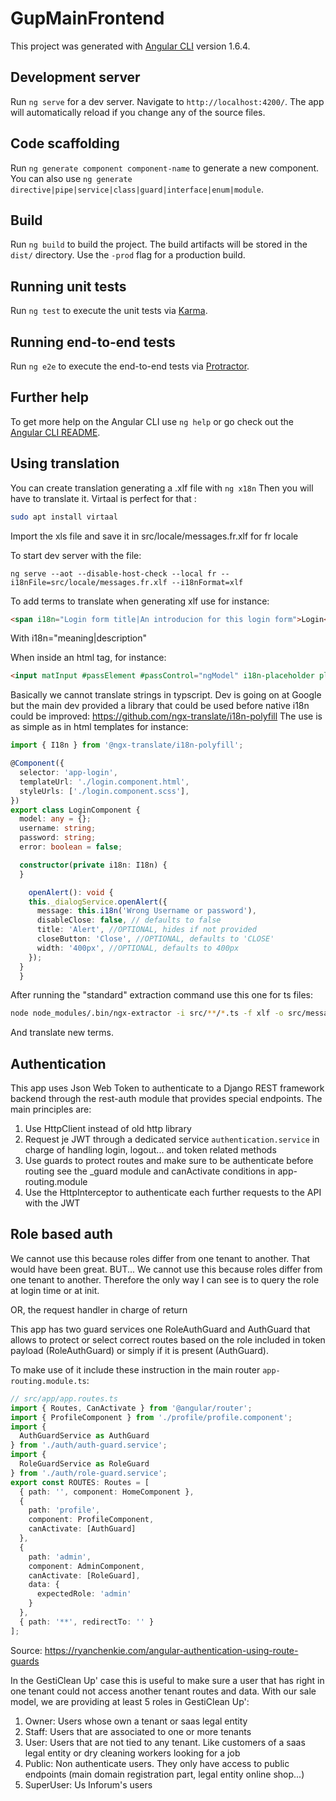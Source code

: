 # GupMainFrontend

This project was generated with [Angular CLI](https://github.com/angular/angular-cli) version 1.6.4.

## Development server

Run `ng serve` for a dev server. Navigate to `http://localhost:4200/`. The app will automatically reload if you change any of the source files.

## Code scaffolding

Run `ng generate component component-name` to generate a new component. You can also use `ng generate directive|pipe|service|class|guard|interface|enum|module`.

## Build

Run `ng build` to build the project. The build artifacts will be stored in the `dist/` directory. Use the `-prod` flag for a production build.

## Running unit tests

Run `ng test` to execute the unit tests via [Karma](https://karma-runner.github.io).

## Running end-to-end tests

Run `ng e2e` to execute the end-to-end tests via [Protractor](http://www.protractortest.org/).

## Further help

To get more help on the Angular CLI use `ng help` or go check out the [Angular CLI README](https://github.com/angular/angular-cli/blob/master/README.md).

## Using translation

You can create translation generating a .xlf file with `ng x18n`
Then you will have to translate it. Virtaal is perfect for that :
```bash
sudo apt install virtaal
```

Import the xls file and save it in src/locale/messages.fr.xlf for fr locale

To start dev server with the file:
```commandline
ng serve --aot --disable-host-check --local fr --i18nFile=src/locale/messages.fr.xlf --i18nFormat=xlf
```

To add terms to translate when generating xlf use for instance:
```html
<span i18n="Login form title|An introducion for this login form">Login</span>
```

With i18n="meaning|description"

When inside an html tag, for instance:
```html
<input matInput #passElement #passControl="ngModel" i18n-placeholder placeholder="Password" type="password" name="password" [(ngModel)]="password" required>
```

Basically we cannot translate strings in typscript. Dev is going on at Google but the main dev provided a library that could be used before native i18n could be improved:
https://github.com/ngx-translate/i18n-polyfill
The use is as simple as in html templates for instance:
```typescript
import { I18n } from '@ngx-translate/i18n-polyfill';

@Component({
  selector: 'app-login',
  templateUrl: './login.component.html',
  styleUrls: ['./login.component.scss'],
})
export class LoginComponent {
  model: any = {};
  username: string;
  password: string;
  error: boolean = false;

  constructor(private i18n: I18n) {
  }

    openAlert(): void {
    this._dialogService.openAlert({
      message: this.i18n('Wrong Username or password'),
      disableClose: false, // defaults to false
      title: 'Alert', //OPTIONAL, hides if not provided
      closeButton: 'Close', //OPTIONAL, defaults to 'CLOSE'
      width: '400px', //OPTIONAL, defaults to 400px
    });
  }
  }
```
After running the "standard" extraction command use this one for ts files:
```bash
node node_modules/.bin/ngx-extractor -i src/**/*.ts -f xlf -o src/messages.xlf
```
And translate new terms.

## Authentication

This app uses Json Web Token to authenticate to a Django REST framework backend through the rest-auth module that provides special endpoints.
The main principles are:

1. Use HttpClient instead of old http library
2. Request je JWT through a dedicated service `authentication.service` in charge of handling login, logout... and token related methods
3. Use guards to protect routes and make sure to be authenticate before routing see the _guard module and canActivate conditions in app-routing.module
4. Use the HttpInterceptor to authenticate each further requests to the API with the JWT

## Role based auth
We cannot use this because roles differ from one tenant to another. That would have been great.
 BUT... We cannot use this because roles 
differ from one tenant to another. Therefore the only way I can see is to query the role at login time or at init.

OR, the request handler in charge of return


This app has two guard services one RoleAuthGuard and AuthGuard that allows to protect or select correct routes based on the role included in token payload (RoleAuthGuard)
or simply if it is present (AuthGuard).

To make use of it include these instruction in the main router `app-routing.module.ts`:
```typescript
// src/app/app.routes.ts
import { Routes, CanActivate } from '@angular/router';
import { ProfileComponent } from './profile/profile.component';
import { 
  AuthGuardService as AuthGuard 
} from './auth/auth-guard.service';
import { 
  RoleGuardService as RoleGuard 
} from './auth/role-guard.service';
export const ROUTES: Routes = [
  { path: '', component: HomeComponent },
  { 
    path: 'profile', 
    component: ProfileComponent, 
    canActivate: [AuthGuard] 
  },
  { 
    path: 'admin', 
    component: AdminComponent, 
    canActivate: [RoleGuard], 
    data: { 
      expectedRole: 'admin'
    } 
  },
  { path: '**', redirectTo: '' }
];
```
Source: https://ryanchenkie.com/angular-authentication-using-route-guards

In the GestiClean Up' case this is useful to make sure a user that has right in one tenant could not access another tenant routes and data.
With our sale model, we are providing at least 5 roles in GestiClean Up':
1. Owner: Users whose own a tenant or saas legal entity
2. Staff: Users that are associated to one or more tenants
3. User: Users that are not tied to any tenant. Like customers of a saas legal entity or dry cleaning workers looking
for a job
4. Public: Non authenticate users. They only have access to public endpoints (main domain registration part, legal
entity online shop...)
5. SuperUser: Us Inforum's users
